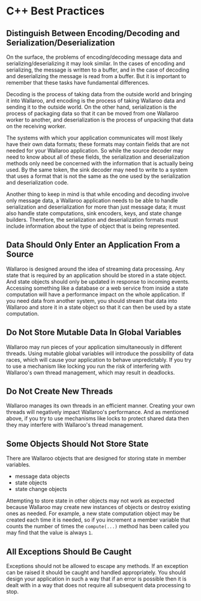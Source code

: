 # C++ Best Practices

## Distinguish Between Encoding/Decoding and Serialization/Deserialization

On the surface, the problems of encoding/decoding message data and serializing/deserializing it may look similar. In the cases of encoding and serializing, the message is written to a buffer, and in the case of decoding and deserializing the message is read from a buffer. But it is important to remember that these tasks have fundamental differences.

Decoding is the process of taking data from the outside world and bringing it into Wallaroo, and encoding is the process of taking Wallaroo data and sending it to the outside world. On the other hand, serialization is the process of packaging data so that it can be moved from one Wallaroo worker to another, and deserialization is the process of unpacking that data on the receiving worker.

The systems with which your application communicates will most likely have their own data formats; these formats may contain fields that are not needed for your Wallaroo application. So while the source decoder may need to know about all of these fields, the serialization and deserialization methods only need be concerned with the information that is actually being used. By the same token, the sink decoder may need to write to a system that uses a format that is not the same as the one used by the serialization and deserialization code.

Another thing to keep in mind is that while encoding and decoding involve only message data, a Wallaroo application needs to be able to handle serialization and deserialization for more than just message data; it must also handle state computations, sink encoders, keys, and state change builders. Therefore, the serialization and deserialization formats must include information about the type of object that is being represented.

## Data Should Only Enter an Application From a Source

Wallaroo is designed around the idea of streaming data processing. Any state that is required by an application should be stored in a state object. And state objects should only be updated in response to incoming events. Accessing something like a database or a web service from inside a state computation will have a performance impact on the whole application. If you need data from another system, you should stream that data into Wallaroo and store it in a state object so that it can then be used by a state computation.

## Do Not Store Mutable Data In Global Variables

Wallaroo may run pieces of your application simultaneously in different threads. Using mutable global variables will introduce the possibility of data races, which will cause your application to behave unpredictably. If you try to use a mechanism like locking you run the risk of interfering with Wallaroo's own thread management, which may result in deadlocks.

## Do Not Create New Threads

Wallaroo manages its own threads in an efficient manner. Creating your own threads will negatively impact Wallaroo's performance. And as mentioned above, if you try to use mechanisms like locks to protect shared data then they may interfere with Wallaroo's thread management.

## Some Objects Should Not Store State

There are Wallaroo objects that are designed for storing state in member variables.

* message data objects
* state objects
* state change objects

Attempting to store state in other objects may not work as expected because Wallaroo may create new instances of objects or destroy existing ones as needed. For example, a new state computation object may be created each time it is needed, so if you increment a member variable that counts the number of times the `compute(...)` method has been called you may find that the value is always `1`.

## All Exceptions Should Be Caught

Exceptions should not be allowed to escape any methods. If an exception can be raised it should be caught and handled appropriately. You should design your application in such a way that if an error is possible then it is dealt with in a way that does not require all subsequent data processing to stop.
